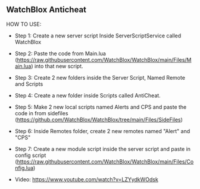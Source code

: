 ## WatchBlox Anticheat

HOW TO USE:

- Step 1: Create a new server script Inside ServerScriptService called WatchBlox
- Step 2: Paste the code from Main.lua (https://raw.githubusercontent.com/WatchBlox/WatchBlox/main/Files/Main.lua) into that new script.
- Step 3: Create 2 new folders inside the Server Script, Named Remote and Scripts
- Step 4: Create a new folder inside Scripts called AntiCheat.
- Step 5: Make 2 new local scripts named Alerts and CPS and paste the code in from sidefiles (https://github.com/WatchBlox/WatchBlox/tree/main/Files/SideFiles)
- Step 6: Inside Remotes folder, create 2 new remotes named "Alert" and "CPS"
- Step 7: Create a new module script inside the server script and paste in config script (https://raw.githubusercontent.com/WatchBlox/WatchBlox/main/Files/Config.lua)

- Video: https://www.youtube.com/watch?v=LZYydkWOdsk
